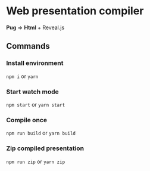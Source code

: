 # Web presentation compiler

**Pug** => **Html** + Reveal.js

## Commands

### Install environment

`npm i` or `yarn`

### Start watch mode

`npm start` or `yarn start`

### Compile once

`npm run build` or `yarn build`

### Zip compiled presentation

`npm run zip` or `yarn zip`
